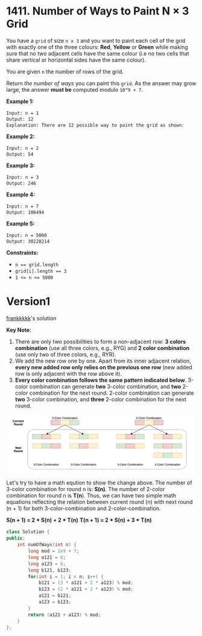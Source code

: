 # 1411. Number of Ways to Paint N × 3 Grid

You have a `grid` of size `n x 3` and you want to paint each cell of the grid with exactly one of the three colours: **Red**, **Yellow** or **Green** while making sure that no two adjacent cells have the same colour (i.e no two cells that share vertical or horizontal sides have the same colour).

You are given `n` the number of rows of the grid.

Return *the number of ways* you can paint this `grid`. As the answer may grow large, the answer **must be** computed modulo `10^9 + 7`.

 

**Example 1:**

```
Input: n = 1
Output: 12
Explanation: There are 12 possible way to paint the grid as shown:
```

**Example 2:**

```
Input: n = 2
Output: 54
```

**Example 3:**

```
Input: n = 3
Output: 246
```

**Example 4:**

```
Input: n = 7
Output: 106494
```

**Example 5:**

```
Input: n = 5000
Output: 30228214
```

 

**Constraints:**

- `n == grid.length`
- `grid[i].length == 3`
- `1 <= n <= 5000`

# Version1

[frankkkkk](https://leetcode.com/frankkkkk)'s solution

**Key Note**:

1. There are only two possibilities to form a non-adjacent row: **3 colors combination** (use all three colors, e.g., RYG) and **2 color combination** (use only two of three colors, e.g., RYR).
2. We add the new row one by one. Apart from its inner adjacent relation, **every new added row only relies on the previous one row** (new added row is only adjacent with the row above it).
3. **Every color combination follows the same pattern indicated below**. 3-color combination can generate **two** 3-color combination, and **two** 2-color combination for the next round. 2-color combination can generate **two** 3-color combination, and **three** 2-color combination for the next round.

<img src="../img/image-20200412130115351.png" alt="image-20200412130115351" style="zoom:50%;" />



Let's try to have a math eqution to show the change above.
The number of 3-color combination for round n is: **S(n)**. The number of 2-color combination for round n is **T(n**).
Thus, we can have two simple math equations reflecting the relation between current round (n) with next round (n + 1) for both 3-color-combination and 2-color-combination.

**S(n + 1) = 2 \* S(n) + 2 \* T(n)**
**T(n + 1) = 2 \* S(n) + 3 \* T(n)**

```cpp
class Solution {
public:
    int numOfWays(int n) {
        long mod = 1e9 + 7;
        long a121 = 6;
        long a123 = 6;
        long b121, b123;
        for(int i = 1; i < n; i++) {
            b121 = (3 * a121 + 2 * a123) % mod;
            b123 = (2 * a121 + 2 * a123) % mod;
            a121 = b121;
            a123 = b123;
        }
        return (a121 + a123) % mod;
    }
};
```

